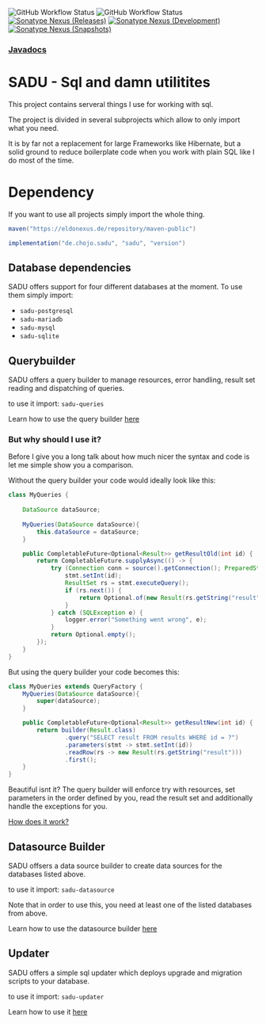 ![GitHub Workflow Status](https://img.shields.io/github/actions/workflow/status/rainbowdashlabs/sadu/publish_to_nexus.yml?style=for-the-badge&label=Publishing&branch=main)
![GitHub Workflow Status](https://img.shields.io/github/actions/workflow/status/rainbowdashlabs/sadu/verify.yml?style=for-the-badge&label=Building&branch=main)
[![Sonatype Nexus (Releases)](https://img.shields.io/nexus/maven-releases/de.chojo.sadu/sadu?label=Release&logo=Release&server=https%3A%2F%2Feldonexus.de&style=for-the-badge)][nexus_releases]
[![Sonatype Nexus (Development)](https://img.shields.io/nexus/maven-dev/de.chojo.sadu/sadu?label=DEV&logo=Release&server=https%3A%2F%2Feldonexus.de&style=for-the-badge)][nexus_dev]
[![Sonatype Nexus (Snapshots)](https://img.shields.io/nexus/s/de.chojo.sadu/sadu?color=orange&label=Snapshot&server=https%3A%2F%2Feldonexus.de&style=for-the-badge)][nexus_releases]

### [Javadocs](https://rainbowdashlabs.github.io/sadu/)

# SADU - Sql and damn utilitites

This project contains serveral things I use for working with sql.

The project is divided in several subprojects which allow to only import what you need.

It is by far not a replacement for large Frameworks like Hibernate, but a solid ground to reduce boilerplate code when
you work with plain SQL like I do most of the time.

# Dependency

If you want to use all projects simply import the whole thing.

```gradle
maven("https://eldonexus.de/repository/maven-public")

implementation("de.chojo.sadu", "sadu", "version")
```

## Database dependencies

SADU offers support for four different databases at the moment. To use them simply import:

- `sadu-postgresql`
- `sadu-mariadb`
- `sadu-mysql`
- `sadu-sqlite`

## Querybuilder
SADU offers a query builder to manage resources, error handling, result set reading and dispatching of queries.

to use it import: `sadu-queries`

Learn how to use the query builder [here](https://github.com/RainbowDashLabs/sadu/wiki/SADU-Queries)

### But why should I use it?

Before I give you a long talk about how much nicer the syntax and code is let me simple show you a comparison.

Without the query builder your code would ideally look like this:
```java
class MyQueries {
    
    DataSource dataSource;
    
    MyQueries(DataSource dataSource){
        this.dataSource = dataSource;
    }

    public CompletableFuture<Optional<Result>> getResultOld(int id) {
        return CompletableFuture.supplyAsync(() -> {
            try (Connection conn = source().getConnection(); PreparedStatement stmt = conn.prepareStatement("SELECT result FROM results WHERE id = ?")) {
                stmt.setInt(id);
                ResultSet rs = stmt.executeQuery();
                if (rs.next()) {
                    return Optional.of(new Result(rs.getString("result")));
                }
            } catch (SQLException e) {
                logger.error("Something went wrong", e);
            }
            return Optional.empty();
        });
    }
}
```

But using the query builder your code becomes this:
```java
class MyQueries extends QueryFactory {
    MyQueries(DataSource dataSource){
        super(dataSource);
    }

    public CompletableFuture<Optional<Result>> getResultNew(int id) {
        return builder(Result.class)
                .query("SELECT result FROM results WHERE id = ?")
                .parameters(stmt -> stmt.setInt(id))
                .readRow(rs -> new Result(rs.getString("result")))
                .first();
    }
}
```

Beautiful isnt it? The query builder will enforce try with resources, set parameters in the order defined by you,
read the result set and additionally handle the exceptions for you.

[How does it work?](https://github.com/RainbowDashLabs/sadu/wiki/SADU-Queries#how-does-it-work)

## Datasource Builder
SADU offsers a data source builder to create data sources for the databases listed above.

to use it import: `sadu-datasource`

Note that in order to use this, you need at least one of the listed databases from above.

Learn how to use the datasource builder [here](https://github.com/RainbowDashLabs/sadu/wiki/SADU-Datasource)

## Updater

SADU offers a simple sql updater which deploys upgrade and migration scripts to your database.

to use it import: `sadu-updater`

Learn how to use it [here](https://github.com/RainbowDashLabs/sadu/wiki/SADU-Updater)


[nexus_releases]: https://eldonexus.de/#browse/browse:maven-releases:de%2Fchojo%2Fsadu%2Fsadu
[nexus_snapshots]: https://eldonexus.de/#browse/browse:maven-snapshots:de%2Fchojo%2Fsadu%2Fsadu
[nexus_dev]: https://eldonexus.de/#browse/browse:maven-dev:de%2Fchojo%2Fsadu%2Fsadu
